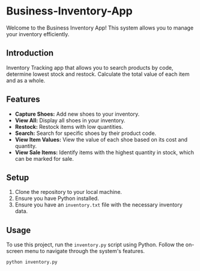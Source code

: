 # Business-Inventory-App

Welcome to the Business Inventory App! This system allows you to manage your inventory efficiently.

## Introduction
Inventory Tracking app that allows you to search products by code, determine lowest stock and restock. Calculate the total value of each item and as a whole.

## Features
- **Capture Shoes:** Add new shoes to your inventory.
- **View All:** Display all shoes in your inventory.
- **Restock:** Restock items with low quantities.
- **Search:** Search for specific shoes by their product code.
- **View Item Values:** View the value of each shoe based on its cost and quantity.
- **View Sale Items:** Identify items with the highest quantity in stock, which can be marked for sale.

## Setup
1. Clone the repository to your local machine.
2. Ensure you have Python installed.
3. Ensure you have an `inventory.txt` file with the necessary inventory data.

## Usage
To use this project, run the `inventory.py` script using Python. Follow the on-screen menu to navigate through the system's features.

```bash
python inventory.py
